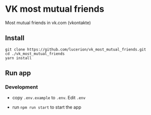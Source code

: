 # VK most mutual friends

Most mutual friends in vk.com (vkontakte)


## Install

```
git clone https://github.com/lucerion/vk_most_mutual_friends.git
cd ./vk_most_mutual_friends
yarn install
```


## Run app

### Development

  * copy `.env.example` to `.env`. Edit `.env`

  * run `npm run start` to start the app
